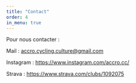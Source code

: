 ```yaml
---
title: "Contact"
order: 4
in_menu: true
---
```

Pour nous contacter : 

Mail : [accro.cycling.culture@gmail.com](mailto:accro.cycling.culture@gmail.com)

Instagram : https://www.instagram.com/accro.cc/ 

Strava : https://www.strava.com/clubs/1092075 